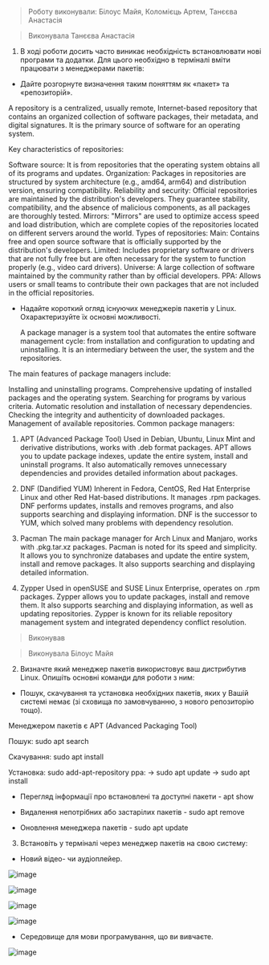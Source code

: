 > Роботу виконували: Білоус Майя, Коломієць Артем, Танєєва Анастасія

> Виконувала Танєєва Анастасія

1. В ході роботи досить часто виникає необхідність встановлювати нові програми та додатки. Для цього необхідно в терміналі вміти працювати з менеджерами пакетів:

- Дайте розгорнуте визначення таким поняттям як «пакет» та «репозиторій».

A repository is a centralized, usually remote, Internet-based repository that contains an organized collection of software packages, their metadata, and digital signatures. It is the primary source of software for an operating system.

Key characteristics of repositories:

Software source: It is from repositories that the operating system obtains all of its programs and updates.
Organization: Packages in repositories are structured by system architecture (e.g., amd64, arm64) and distribution version, ensuring compatibility.
Reliability and security: Official repositories are maintained by the distribution's developers. They guarantee stability, compatibility, and the absence of malicious components, as all packages are thoroughly tested.
Mirrors: "Mirrors" are used to optimize access speed and load distribution, which are complete copies of the repositories located on different servers around the world.
Types of repositories:
Main: Contains free and open source software that is officially supported by the distribution's developers.
Limited: Includes proprietary software or drivers that are not fully free but are often necessary for the system to function properly (e.g., video card drivers).
Universe: A large collection of software maintained by the community rather than by official developers.
PPA: Allows users or small teams to contribute their own packages that are not included in the official repositories.
  
- Надайте короткий огляд існуючих менеджерів пакетів у Linux. Охарактеризуйте їх основні можливості.

  A package manager is a system tool that automates the entire software management cycle: from installation and configuration to updating and uninstalling. It is an intermediary between the user, the system and the repositories.

The main features of package managers include:

Installing and uninstalling programs.
Comprehensive updating of installed packages and the operating system.
Searching for programs by various criteria.
Automatic resolution and installation of necessary dependencies.
Checking the integrity and authenticity of downloaded packages.
Management of available repositories.
Common package managers:
1. APT (Advanced Package Tool)
Used in Debian, Ubuntu, Linux Mint and derivative distributions, works with .deb format packages. APT allows you to update package indexes, update the entire system, install and uninstall programs. It also automatically removes unnecessary dependencies and provides detailed information about packages.

2. DNF (Dandified YUM)
Inherent in Fedora, CentOS, Red Hat Enterprise Linux and other Red Hat-based distributions. It manages .rpm packages. DNF performs updates, installs and removes programs, and also supports searching and displaying information. DNF is the successor to YUM, which solved many problems with dependency resolution.

3. Pacman
The main package manager for Arch Linux and Manjaro, works with .pkg.tar.xz packages. Pacman is noted for its speed and simplicity. It allows you to synchronize databases and update the entire system, install and remove packages. It also supports searching and displaying detailed information.

4. Zypper
Used in openSUSE and SUSE Linux Enterprise, operates on .rpm packages. Zypper allows you to update packages, install and remove them. It also supports searching and displaying information, as well as updating repositories. Zypper is known for its reliable repository management system and integrated dependency conflict resolution.

> Виконував

> Виконувала Білоус Майя

2. Визначте який менеджер пакетів використовує ваш дистрибутив Linux. Опишіть основні команди для роботи з ним:
- Пошук, скачування та установка необхідних пакетів, яких у Вашій системі немає (зі сховища по замовчуванню, з нового репозиторію тощо).

Менеджером пакетів є APT (Advanced Packaging Tool)

Пошук: sudo apt search

Скачування: sudo apt install

Установка: sudo add-apt-repository ppa: -> sudo apt update -> sudo apt install

- Перегляд інформації про встановлені та доступні пакети - apt show

- Видалення непотрібних або застарілих пакетів - sudo apt remove

- Оновлення менеджера пакетів - sudo apt update

3. Встановіть у терміналі через менеджер пакетів на свою систему:
   
- Новий відео- чи аудіоплейер.
  
![image](https://github.com/user-attachments/assets/251ac42f-8091-44aa-b8eb-eea79b5e2bad)

![image](https://github.com/user-attachments/assets/c310bc44-2a7f-4299-96f0-3092783516e8)

![image](https://github.com/user-attachments/assets/990cb451-5fa7-444f-b224-834bab1a701a)

![image](https://github.com/user-attachments/assets/d5d0da11-7e19-4836-91b8-c7b829807ab7)

- Середовище для мови програмування, що ви вивчаєте.

![image](https://github.com/user-attachments/assets/1aa17d79-92df-410b-adab-76084e49c923)


